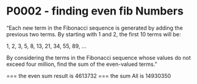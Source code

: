 # P0002 - finding even fib Numbers

“Each new term in the Fibonacci sequence is generated by adding the previous two terms. By starting with 1 and 2, the first 10 terms will be:

1, 2, 3, 5, 8, 13, 21, 34, 55, 89, …

By considering the terms in the Fibonacci sequence whose values do not exceed four million, find the sum of the even-valued terms.”


===  the even sum result is 4613732
===   the sum All is  14930350



